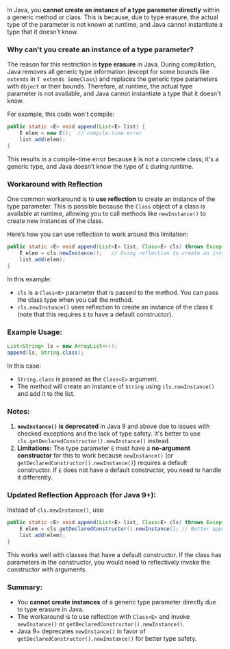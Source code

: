 In Java, you **cannot create an instance of a type parameter directly** within a generic method or class. This is because, due to type erasure, the actual type of the parameter is not known at runtime, and Java cannot instantiate a type that it doesn’t know.

### Why can't you create an instance of a type parameter?
The reason for this restriction is **type erasure** in Java. During compilation, Java removes all generic type information (except for some bounds like `extends` in `T extends SomeClass`) and replaces the generic type parameters with `Object` or their bounds. Therefore, at runtime, the actual type parameter is not available, and Java cannot instantiate a type that it doesn't know.

For example, this code won't compile:

```java
public static <E> void append(List<E> list) {
    E elem = new E();  // compile-time error
    list.add(elem);
}
```

This results in a compile-time error because `E` is not a concrete class; it's a generic type, and Java doesn’t know the type of `E` during runtime.

### Workaround with Reflection

One common workaround is to **use reflection** to create an instance of the type parameter. This is possible because the `Class` object of a class is available at runtime, allowing you to call methods like `newInstance()` to create new instances of the class.

Here’s how you can use reflection to work around this limitation:

```java
public static <E> void append(List<E> list, Class<E> cls) throws Exception {
    E elem = cls.newInstance();   // Using reflection to create an instance
    list.add(elem);
}
```

In this example:
- `cls` is a `Class<E>` parameter that is passed to the method. You can pass the class type when you call the method.
- `cls.newInstance()` uses reflection to create an instance of the class `E` (note that this requires `E` to have a default constructor).

### Example Usage:

```java
List<String> ls = new ArrayList<>();
append(ls, String.class);
```

In this case:
- `String.class` is passed as the `Class<E>` argument.
- The method will create an instance of `String` using `cls.newInstance()` and add it to the list.

### Notes:
1. **`newInstance()` is deprecated** in Java 9 and above due to issues with checked exceptions and the lack of type safety. It's better to use `cls.getDeclaredConstructor().newInstance()` instead.
2. **Limitations:** The type parameter `E` must have a **no-argument constructor** for this to work because `newInstance()` (or `getDeclaredConstructor().newInstance()`) requires a default constructor. If `E` does not have a default constructor, you need to handle it differently.

### Updated Reflection Approach (for Java 9+):

Instead of `cls.newInstance()`, use:

```java
public static <E> void append(List<E> list, Class<E> cls) throws Exception {
    E elem = cls.getDeclaredConstructor().newInstance(); // Better approach
    list.add(elem);
}
```

This works well with classes that have a default constructor. If the class has parameters in the constructor, you would need to reflectively invoke the constructor with arguments.

### Summary:
- You **cannot create instances** of a generic type parameter directly due to type erasure in Java.
- The workaround is to use reflection with `Class<E>` and invoke `newInstance()` or `getDeclaredConstructor().newInstance()`.
- Java 9+ deprecates `newInstance()` in favor of `getDeclaredConstructor().newInstance()` for better type safety.
